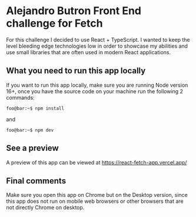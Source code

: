 # Alejandro Butron Front End challenge for Fetch

For this challenge I decided to use React + TypeScript. I wanted to keep the level bleeding edge technologies low in order to showcase my abilities and use small libraries that are often used in modern React applications.

## What you need to run this app locally

If you want to run this app locally, make sure you are running Node version 16+, once you have the source code on your machine run the following 2 commands:

```console
foo@bar:~$ npm install
```

and

```console
foo@bar:~$ npm dev
```

## See a preview

A preview of this app can be viewed at https://react-fetch-app.vercel.app/

## Final comments

Make sure you open this app on Chrome but on the Desktop version, since this app does not run on mobile web browsers or other browsers that are not directly Chrome on desktop.
